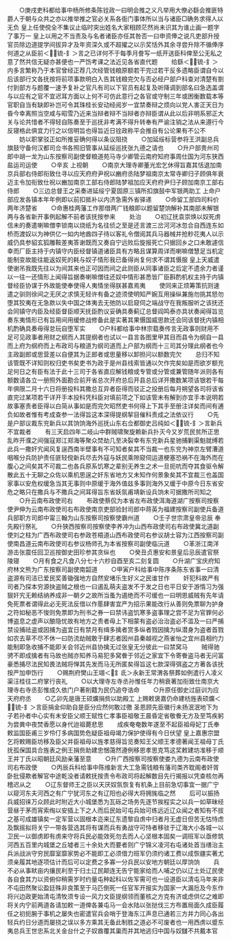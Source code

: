 <!-- { "loadSidebar": true } -->
　　○庚戌吏科都给事中杨所修条陈铨政一曰明会推之义凡举用大僚必繇会推匪特爵人于朝与众共之亦以推举推之官必关系各衙门事体所以当与诸臣□确务求得人以无负  皇上任使傥全不集议止临时突出姓名大家相顾茫然尚未识其为谁止画一题字了事万一  皇上以用之不当责及与名者诸臣亦任其咎否一曰申资俸之说凡吏部升授官员除边道提学间拔异才及年资深久或不超擢之以示奖恬外其余寻尝升除不循俸序何道之从臣前＜锍-釒＞言之已详何不于每季月誊写一纸开送臣科俾至公无私之意了然共信无疑亦甚便也一严饬考课之法近见各省直代题
　　给繇＜锍-釒＞内多言繁称乃于本官曾经正荐几次经管钱粮原额若干完过若干反多遗略臣谓自今以后该部行文各抚按将前项事款明白入告其钱粮完欠与否必经户部户科查对清楚有劄付到部方与题覆一速予复补之官凡有司以下官员有起复及听降调到部名曰急选盖谓与以应有之官不宜迟耳方面以上何不可仿此意行之各官或守制三年或困衡数载本等官职自当有缺即补岂可令其珠桂长安动经阅岁一宜禁奏辩之烦向以党人害正天日为昏今幸离照当空咸与昭雪乃近来当辩者辩不当辩者亦辩臣谓从此以后非明系邪正大关与论共惜者不得轻自陈奏至于巡抚非考满不得升转奉有严谕注销之法从来遵行今反寝格此俱宜力行之以信明旨也得旨近日铨政称平会推自有公论果有不公不
　　妨以职掌驳正如所推妥确何得以条议阻挠
　　○加延绥标营参将王洪副总兵旗鼓守备何汉都司佥书各照旧管事从延绥巡抚张九德之请也
　　○升户部贵州司郎中胡一龙为山东按察司副使督粮道苑马寺少卿管云南府知府事周仕国为河东狭西盐运司运使
　　○辛亥  上视朝
　　○南京大理寺卿董光宏乞休得旨嘉其恬退加南京兵部右侍郎衔致仕寻以应天府府尹祝以豳府丞陆梦祖南京太常寺卿归子顾俱年衰迈主令加衔致仕祝以豳加南京工部右侍郎陆梦祖加应天府府尹归子顾加南京工部右侍郎
　　○三边总督王之采奏进延绥宁夏固原三镇所扣旗鼓中军银两助工  上命户部应发各镇本年年例即以前扣抵补以内济急需外省驿递
　　○命留工部四司料价两年济楚省
　　○命惠桂两藩工作那借两广钱粮即以题留楚饷解补其南部未解银两与各省新开事例起解不前者该抚按参来
　　处治
　　○初辽抚袁崇焕以奴死虏信未的奏遣喇嘛僧李锁南以烧纸为名往侦之至是还言渡三岔河河冰忽合自西连东如桥而渡奴以为神供亿一如内地酋四子待以客礼令僧阅其兵马器械并抢粆花夷人以示威仍具参貂玄狐雕鞍差夷答谢既而又奏自宁远败后旋报死亡只据回乡之口未敢遽信幸而厂臣主持于内镇守内臣经督镇道诸臣具有方略且谋算周详而喇嘛僧慧足当机定能制变故能往能返奴死的耗与奴子情形我已备得尚复何求不谓其慑服  皇上天威遣使谢吊我既先往以为间其来也正可因而间之此则臣从同事诸臣之后定不遗余力者谨以一往一还情形上闻得旨据奏喇嘛僧往还奴中情形甚悉皆厂臣斟酌机权主持于内镇督经臣协谋于外故能使奉使得人夷情坐得朕甚嘉焉夷
　　使同来正烦筹策抗则速遣之驯则徐间之无厌之求慎无轻许有备之迹须使明知严婉互用操纵兼施勿挑其怒勿堕其狡夷在无急款以失中国之体夷去无弛防以启窥伺之端战守在我叛服听之该抚还会同镇守内臣及经臣督臣顺天抚臣酌议妥确具奏蓟辽总督阎鸣泰亦具状奏闻得旨览奏东夷情形已有旨用间用缓修战修备此是实著其果慑国威思款还会同该督抚内镇相机酌确具奏毋得怠玩自堕军实
　　○户科都给事中林宗载奏传言无政事则财用不足可见政事者用财之纲而人其提纲者也试以一县言各图里甲其目而县令为纲自一县而上府为纲府而上布政司与粮道为纲司道而上户部为纲而十三司其分理此纲者也今主政副郎或思营差以自便其为正郎者或思量移以卸担问以额数完欠
　　总归不知该管既不详知则权归吏书矣吏书为政于是州县线索皆通以欠作完矣如是而欲岁额充足何日之有臣有法于此十三司于各省直应解钱粮或专管或分管或兼管随年派则各有额数请各立一册照外面勘合前开省总次开府总后开县总后详开撒数某项该银若干每年俱限二月十六日将册投科其撒总互异者臣得而驳正之投册后每月朔望各司将该省直完过某项若干详开手本投科凭科臣对填前项之下如该管未有解到亦宜手本说明若故事塞责者臣得以白简从事如是而完欠昭然吏书何得上下其手至册注详矣而间有逋负如故者惟有考成查参一法得旨这本深得提纲挈目催科责成之法依议行
　　○先是户部议裁东兖新兵以其饷饷海外巡抚山东右佥都御史吕纯如＜锍-釒＞言新兵不宜裁者
　　有三天启四年二岐山中群贼啸聚旋赖新兵扑灭今又岁荒民贫所正思乱昨开濮之间强寇郑江郑海等聚众焚劫几至决裂幸有东兖新兵星驰捕剿渠魁就缚若此兵一撒奸宄闻风复逞西南半壁事有不可知者矣其不当裁一也东兖为神京左臂漕道咽喉分兵防护责任匪轻傥新兵尽去外寇与妖民乘隙窥伺运道梗塞恐祸不在海外而在腹心之间矣其不可裁二也各兵原系饥寒之辈别无养生之术一旦扼吭而夺其食驱令解散此五十无聊之众佐以乘机思逞之奸东省地方又未知作何景象矣其不宜裁三也盖国家事以安危权缓急当其无事则中原缓于海外值兹多事则海外又缓于中原今日东省安危之略只在撒兵与不撒兵之间耳得旨东省妖氛甫靖新设兵饷未可据撒所司知之
　　○升云南布政使司右
　　布政使蔡侃为本省左布政使洱海道湖广按察司按察使尹伸为云南布政使司右布政使南京吏部验封司郎中蒋英为福建按察司副使兵备道兵部职方司郎中甯三翰为山东按察司按察使霸州道
　　○壬子世宗肃皇帝忌辰  奉先殿行祭礼
　　○升狭西按察司按察使李养冲为山西布政使司右布政使冀北道副使刘之柱为广西布政使司右参政苍梧道山西布政使司右参议胡士容为江西按察司副使南昌道云南布政使司右参议杨师孔为本省按察司副使临沅道
　　○革浙江南洋游击张震任回卫巡按御史田珍参其贪纵也
　　○癸丑贞惠安和景皇后忌辰遣官祭陵寝
　　○月有食之凡食八分七十六杪自酉至亥二刻复圆
　　○升湖广宝庆府知府林文熊为广东按察司副使南韶道
　　○甲寅户科给事中陈序条陈东省事一曰清盗源有司洁已爱民奖善锄强地方自然安堵乐生好义之民谁甘作
　　奸犯科故严有司者乃探本穷源抉盗贼之根也一曰遏乱萌夫盗发不于发之日也平日安于游惰习为强狠奸宄无赖结纳养成非一朝夕之故所当蚤为遏绝而不可缓也一曰明恩威贼有先年请免死票者谓得此必无死法反借以作慝肆害宜严为招示果能改行从善则免票聊为护身之符如秘恶不悛则免票即为刑书之券一曰禁讳盗饥寒多盗事理之尝不足为官罪何必博盗息之虚声以酿隐忧故有地方之责者毋上下相蒙有盗必治治盗必不滥及一曰严捕禁设捕祛盗或因捕为盗宜日有禁月有缉多擒者赏多纵者戮因擒为纵潜身为盗者首戮如农去草不尽不休一曰防流劫贼敢于肆志者因州县秦越视之燕雀怡之宜州县相约力能制即急收捕不能即关会邻近州县协擒无过张皇无分彼此一曰禁窝马
　　贼得驰骋不即成擒者有马故也贼亦知养马易犯多窝餋于邻近之家宜下令寄餋盗马者无问富豪悉捕尽法民知畏法贼将惮其先发而马无所匿矣得旨这七款深得弭盗之方著各该抚按严加申饬行
　　○赐荆府樊山王翊＜釒氐＞永新王常渭各祭葬如例遣行人凌义渠汪桂往二府掌行丧礼
　　○以大理寺左寺丞孙惟任年力稍衰著加衔致仕南京大理寺右寺丞彭惟成久依门户著削籍为民仍追夺诰命
　　○升原任御史过庭训为应天府府丞
　　○乙卯先是唐王硕爌捐赀以助殿工  上赐敕褒嘉仍命建枋旌表硕爌＜锍-釒＞言臣捐金仰助自是臣分应然何敢过徼  圣恩顾先臣徽行未扬泯泯地下为子若孙者中心实有未安臣父顺王赋性仁孝事臣祖敬王晨昏定省敬餋无方及至笃疾躬为尝粪中夜焚香愿以身代迨祖薨悲思
　　成疾奄奄数年遂至不起臣祖母妃丁氏奉敕监国臣甫三岁伶仃多病国势危疑臣祖母竭力保护使得有今日伏望  皇上嘉惠宗盟乞将敕赐臣坊移及臣父并臣祖母以旌孝慈得旨览奏知王父顺王孝德著闻王祖母丁氏抚孤保国具合旌表之例王捐赀助建忠悃蔼然遵例移恩孝思克笃这奖敕建坊准移于顺王并丁氏以昭朝廷风励亲藩至意
　　○升广西按察司按察使娄九德为云南布政使司右布政使
　　○丙辰兵科给事中陈维新言大工急需钱粮有藩司类齐耽阁者奸胥卧批侵欺者解官中途乾没者请敕抚按责令布政司将起解数目先行揭报以凭查核勿再稽迟从之
　　○辽东督师王之臣以天厌奴氛恢复有机条上目前急切事宜一据广宁以窥河东夫河西之有广宁犹河东之有辽阳也必得大将拥旄临之然
　　后可以振扬兵威招徕万众顾此时附近大小城堡悉为瓦砾之场务先逐节挨程实之以兵一如草昧经营昼于茅而宵索绹以安插上下之人而后民始可屯兵始可练远近辽众闻之者知有不拔之基可成雄镇矣一定军营以固根本迩来辽东遗黎自虏中归者月无虚日但苦无怙恃虑及飘摇拟将关宁一带各营选其将有谋而兵有勇战守可恃者移驻于辽海大小各城一以卫民一以御虏即有虏来守将兵民必能效死勿去而人心坚根本固矣一调班军以亟修筑河西五百里内城堡之丘墟者三十余处大而要者则广宁锦义凌河右屯诸处首当缮治主兵派战派守穷民靡室靡家势必不能即工必须借力班军仍须约诸工费以成恢疆实著尤须亲履其地逐项估计而后可以定费之多寡一分兵民以安地方朝廷以厚饷饷
　　兵不必从事畎亩内攘民利至于归土辽民颠连无告宁能家给而人哺之仍以辽土处辽民使各自食其力以资俯仰稍需岁时约量屯种起科以佐军需可也一设道臣以清屯马年来非不屯田然聚讼盈廷殊非良策至于马匹倒死一任官军开报实为国家一大漏卮及今东作将兴边政更始清屯清牧须专设一风力文臣提纲领而董核之方克有济或虑供亿之难即将关内宁前两道各请加敕一道俾各兼屯马一会水陆以张挞伐三方布置局面久成臣履任之初扼腕于事机之屡失也密遣官兵会哨于登海东江声息已通若三方并力同心各出轻兵约日分道而屡挠之误以多方乘其无备此制胜之道必不可废者也一用西虏以蹙东夷总兵王世忠系北关金台什之子奴酋覆其巢而并其地逃归中国与奴讎不共戴本官

